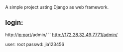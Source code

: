 
A simple project usting Django as web framework.



login:
-------

http://<ip:port>/admin/
``
http://172.28.32.49:7771/admin/

user: root
passwd: jia123456
```



